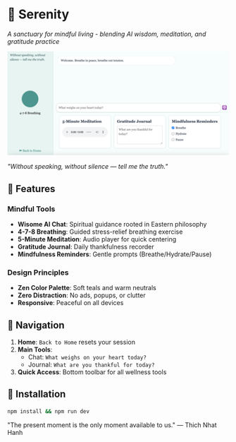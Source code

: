 # 🌊 Serenity

_A sanctuary for mindful living - blending AI wisdom, meditation, and gratitude practice_

![Serenity UI Screenshot](/serenity-ui.png)

_"Without speaking, without silence — tell me the truth."_

## 🌿 Features

### **Mindful Tools**

- **Wisome AI Chat**: Spiritual guidance rooted in Eastern philosophy
- **4-7-8 Breathing**: Guided stress-relief breathing exercise
- **5-Minute Meditation**: Audio player for quick centering
- **Gratitude Journal**: Daily thankfulness recorder
- **Mindfulness Reminders**: Gentle prompts (Breathe/Hydrate/Pause)

### **Design Principles**

- **Zen Color Palette**: Soft teals and warm neutrals
- **Zero Distraction**: No ads, popups, or clutter
- **Responsive**: Peaceful on all devices

## 🧭 Navigation

1. **Home**: `Back to Home` resets your session
2. **Main Tools**:
   - Chat: `What weighs on your heart today?`
   - Journal: `What are you thankful for today?`
3. **Quick Access**: Bottom toolbar for all wellness tools

## 🚀 Installation

```bash
npm install && npm run dev
```

"The present moment is the only moment available to us."
— Thich Nhat Hanh
